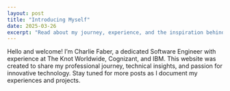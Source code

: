 ```yaml
---
layout: post
title: "Introducing Myself"
date: 2025-03-26
excerpt: "Read about my journey, experience, and the inspiration behind creating this website."
---
```


Hello and welcome! I’m Charlie Faber, a dedicated Software Engineer with experience at The Knot Worldwide, Cognizant, and IBM. This website was created to share my professional journey, technical insights, and passion for innovative technology. Stay tuned for more posts as I document my experiences and projects.
